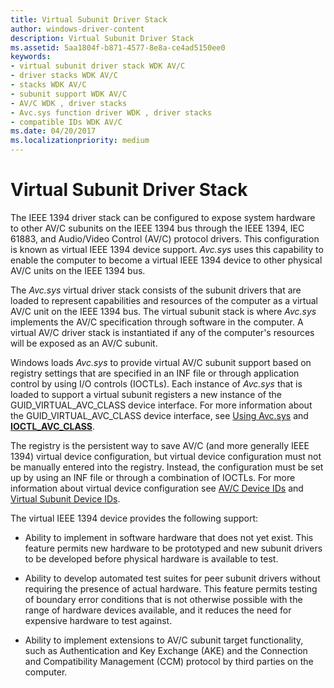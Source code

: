 ```yaml
---
title: Virtual Subunit Driver Stack
author: windows-driver-content
description: Virtual Subunit Driver Stack
ms.assetid: 5aa1804f-b871-4577-8e8a-ce4ad5150ee0
keywords:
- virtual subunit driver stack WDK AV/C
- driver stacks WDK AV/C
- stacks WDK AV/C
- subunit support WDK AV/C
- AV/C WDK , driver stacks
- Avc.sys function driver WDK , driver stacks
- compatible IDs WDK AV/C
ms.date: 04/20/2017
ms.localizationpriority: medium
---
```


# Virtual Subunit Driver Stack


The IEEE 1394 driver stack can be configured to expose system hardware to other AV/C subunits on the IEEE 1394 bus through the IEEE 1394, IEC 61883, and Audio/Video Control (AV/C) protocol drivers. This configuration is known as virtual IEEE 1394 device support. *Avc.sys* uses this capability to enable the computer to become a virtual IEEE 1394 device to other physical AV/C units on the IEEE 1394 bus.

The *Avc.sys* virtual driver stack consists of the subunit drivers that are loaded to represent capabilities and resources of the computer as a virtual AV/C unit on the IEEE 1394 bus. The virtual subunit stack is where *Avc.sys* implements the AV/C specification through software in the computer. A virtual AV/C driver stack is instantiated if any of the computer's resources will be exposed as an AV/C subunit.

Windows loads *Avc.sys* to provide virtual AV/C subunit support based on registry settings that are specified in an INF file or through application control by using I/O controls (IOCTLs). Each instance of *Avc.sys* that is loaded to support a virtual subunit registers a new instance of the GUID\_VIRTUAL\_AVC\_CLASS device interface. For more information about the GUID\_VIRTUAL\_AVC\_CLASS device interface, see [Using Avc.sys](using-avc-sys.md) and [**IOCTL\_AVC\_CLASS**](https://msdn.microsoft.com/library/windows/hardware/ff560789).

The registry is the persistent way to save AV/C (and more generally IEEE 1394) virtual device configuration, but virtual device configuration must not be manually entered into the registry. Instead, the configuration must be set up by using an INF file or through a combination of IOCTLs. For more information about virtual device configuration see [AV/C Device IDs](av-c-device-identifiers.md) and [Virtual Subunit Device IDs](virtual-subunit-device-identifiers.md).

The virtual IEEE 1394 device provides the following support:

-   Ability to implement in software hardware that does not yet exist. This feature permits new hardware to be prototyped and new subunit drivers to be developed before physical hardware is available to test.

-   Ability to develop automated test suites for peer subunit drivers without requiring the presence of actual hardware. This feature permits testing of boundary error conditions that is not otherwise possible with the range of hardware devices available, and it reduces the need for expensive hardware to test against.

-   Ability to implement extensions to AV/C subunit target functionality, such as Authentication and Key Exchange (AKE) and the Connection and Compatibility Management (CCM) protocol by third parties on the computer.

 

 




